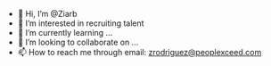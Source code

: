 - 👋 Hi, I’m @Ziarb
- 👀 I’m interested in recruiting talent
- 🌱 I’m currently learning ...
- 💞️ I’m looking to collaborate on ...
- 📫 How to reach me through email: zrodriguez@peoplexceed.com
<!---
Ziarb/Ziarb is a ✨ special ✨ repository because its `README.md` (this file) appears on your GitHub profile.
You can click the Preview link to take a look at your changes.
--->
